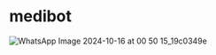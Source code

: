 # medibot
![WhatsApp Image 2024-10-16 at 00 50 15_19c0349e](https://github.com/user-attachments/assets/e14859e6-6410-47ce-aded-115a680510ed)
